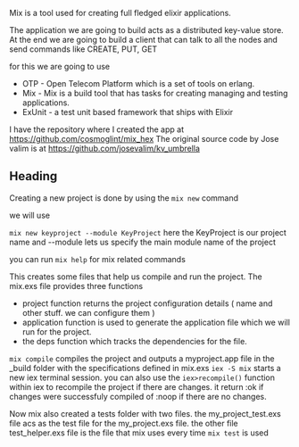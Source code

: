 Mix is a tool used for creating full fledged elixir applications.

The application we are going to build acts as a distributed key-value store. At the end we are going to build a client that can talk to all the nodes and send commands like CREATE, PUT, GET


for this we are going to use
- OTP - Open Telecom Platform which is a set of tools on erlang.
- Mix - Mix is a build tool that has tasks for creating managing and testing applications.
- ExUnit - a test unit based framework that ships with Elixir

I have the repository where I created the app at https://github.com/cosmoglint/mix_hex
The original source code by Jose valim is at https://github.com/josevalim/kv_umbrella








## Heading
Creating a new project is done by using the `mix new` command

we will use

`mix new keyproject --module KeyProject` here the KeyProject is our project name and --module lets us specify the main module name of the project


you can run `mix help` for mix related commands



This creates some files that help us compile and run the project. The mix.exs file provides three functions

- project function returns the project configuration details ( name and other stuff. we can configure them )
- application function is used to generate the application file which we will run for the project.
- the deps function which tracks the dependencies for the file.



`mix compile` compiles the project and outputs a myproject.app file in the _build folder with the specifications defined in mix.exs
`iex -S mix` starts a new iex terminal session. you can also use the `iex>recompile()` function within iex to recompile the project if there are changes. it return :ok if changes were successfuly compiled of :noop if there are no changes.


Now mix also created a tests folder with two files. the my_project_test.exs file acs as the test file for the my_project.exs file.
the other file test_helper.exs file is the file that mix uses every time `mix test` is used
